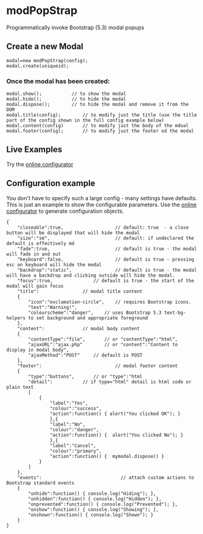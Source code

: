 # modPopStrap
Programmatically invoke Bootstrap (5.3) modal popups

## Create a new Modal

```
modal=new modPopStrap(config);
modal.create(uniqueid);
```
### Once the modal has been created:
```
modal.show();			// to show the modal
modal.hide();			// to hide the modal
modal.dispose();  		// to hide the modal and remove it from the DOM
modal.title(config); 		// to modify just the title (use the title part of the config shown in the full config example below)
modal.content(config) 		// to modify just the body of the mdoal
modal.footer(config);		// to modify just the footer od the modal
```
## Live Examples
Try the [online configurator](https://spbcodes.online/modPopStrap)

## Configuration example
You don't have to specify such a large config - many settings have defaults. This is just an example to show the configurable parameters. Use the [online configurator](https://spbcodes.online/modPopStrap) to generate configuration objects.
```
{
	"closeable":true,              		// default: true  - a close button will be displayed that will hide the modal
	"size":"sm",                   		// default: if undeclared the default is effectively md
	"fade":true,                   		// default is true - the modal will fade in and out 
	"keyboard":false,              		// default is true - pressing esc on keyboard will hide the modal
	"backdrop":"static",           		// default is true - the modal will have a backdrop and clicking outside will hide the modal.
	"focus":true,				// default is true - the start of the modal will gain focus
	"title":				// modal title content
	{
		"icon":"exclamation-circle",	// requires Bootstrap icons.
		"text":"Warning!",
		"colourscheme":"danger",	// uses Bootstrap 5.3 text-bg- helpers to set background and appropriate foreground
	},
	"content":				// modal body content
	{
		"contentType":"file",		// or "contentType":"html",
		"ajaxURL":"ajax.php"		// or "content":"Content to display in modal body",
		"ajaxMethod":"POST"		// default is POST
	},
	"footer":                      		// modal footer content
	{
		"type":"buttons",		// or "type":"html
		"detail":			// if type="html" detail is html code or plain text
		[
			{
				"label":"Yes",
				"colour":"success",
				"action":function() { alert("You clicked OK"); }
				},{
				"label":"No",
				"colour":"danger",
				"action":function() {  alert("You clicked No"); }
				},{
				"label":"Cancel",
				"colour":"primary",
				"action":function() {  mymodal.dispose() }
			}
		]
	},
	"events":                     		  // attach custom actions to Bootstrap standard events
	{
		"onhide":function() { console.log("Hiding"); },
		"onhidden":function() { console.log("Hidden"); },
		"onprevented":function() { console.log("Prevented"); },
		"onshow":function() { console.log("Showing"); },					
		"onshown":function() { console.log("Shown"); }
	}
}
```


